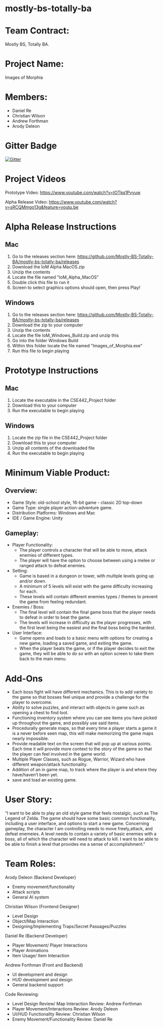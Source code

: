 # mostly-bs-totally-ba

Team Contract: 
=========
Mostly BS, Totally BA.

Project Name: 
=========
Images of Morphia

Members: 
========
* Daniel Re
* Christian Wilson
* Andrew Forthman
* Arody Deleon

Gitter Badge
==============
[![Gitter](https://badges.gitter.im/Join%20Chat.svg)](https://gitter.im/MostlyBSTotallyBA/Project_Discussion?utm_source=badge&utm_medium=badge&utm_campaign=pr-badge&utm_content=badge)


Project Videos
===========
Prototype Video:
https://www.youtube.com/watch?v=tOTkq1Pvyuw

Alpha Release Video:
https://www.youtube.com/watch?v=sRCQMmgo13g&feature=youtu.be

Alpha Release Instructions
=========================
Mac
------
1) Go to the releases section here: https://github.com/Mostly-BS-Totally-BA/mostly-bs-totally-ba/releases
2) Download the IoM Alpha MacOS.zip
3) Unzip the contents
4) Locate the file named "IoM_Alpha_MacOS"
5) Double click this file to run it
6) Screen to select graphics options should open, then press Play!

Windows
------------
1) Go to the releases section here: https://github.com/Mostly-BS-Totally-BA/mostly-bs-totally-ba/releases
2) Download the zip to your computer
3) Unzip the contents
4) Locate the file IoM_Windows_Build.zip and unzip this
5) Go into the folder Windows Build
6) Within this folder locate the file named "Images_of_Morphia.exe"
7) Run this file to begin playing

Prototype Instructions
=========================
Mac
------
1) Locate the executable in the CSE442_Project folder
2) Download this to your computer
3) Run the executable to begin playing

Windows
------------
1) Locate the zip file in the CSE442_Project folder
2) Download this to your computer
3) Unzip all contents of the downloaded file
4) Run the executable to begin playing


Minimum Viable Product:
=========================
Overview:
-------------------------
* Game Style: old-school style, 16-bit game - classic 2D top-down 
* Game Type: single player action-adventure game. 
* Distribution Platforms:  Windows and Mac
* IDE / Game Engine: Unity

Gameplay:
-------------------------
* Player Functionality:
	* The player controls a character that will be able to move, attack enemies of different types.
	* The player will have the option to choose between using a melee or ranged attack to defeat enemies.
* Setting:
	* Game is based in a dungeon or tower, with multiple levels going up and/or down.
	* A minimum of 5 levels will exist with the game difficulty increasing for each.
	* These levels will contain different enemies types / themes to prevent the game from feeling redundant. 
* Enemies / Boss:
	* The final level will contain the final game boss that the player needs to defeat in order to beat the game. 
	* The levels will increase in difficulty as the player progresses, with the first level being the easiest and the final boss being the hardest. 
* User Interface:
	* Game opens and loads to a basic menu with options for creating a new game,  loading a saved game, and exiting the game.
	* When the player beats the game, or if the player decides to exit the game, they will be able to do so with an option screen to take them back to the main menu.





Add-Ons
=========
* Each boss fight will have different mechanics. This is to add variety to the game so that bosses feel unique and provide a challenge for the player to overcome.
* Ability to solve puzzles, and interact with objects in game such as opening a chest to find loot.
* Functioning inventory system where you can see items you have picked up throughout the game, and possibly use said items.
* Procedurally generate maps, so that every time a player starts a game it is a never before seen map, this will make memorizing the game maps nearly impossible.
* Provide readable text on the screen that will pop up at various points. Each time it will provide more context to the story of the game so that the player can feel involved in the game world.
* Multiple Player Classes, such as Rogue, Warrior, Wizard who have different weapon/attack functionality.
* Addition of an in game map, to track where the player is and where they have/haven’t been yet.
* save and load an existing game.


User Story:
============
“I want to be able to play an old style game that feels nostalgic, such as The Legend of Zelda. The game should have some basic common functionality, including a user interface, and options to start a new game. Concerning gameplay, the character I am controlling needs to move freely,attack, and defeat enemeies. A level needs to contain a variety of basic enemies with a boss, all of which the character will need to attack to kill. I want to be able to be able to finish a level that provides me a sense of accomplishment."   




Team Roles:
==============
Arody Deleon (Backend Developer)
* Enemy movement/functionality
* Attack scripts
* General AI system


Christian Wilson (Frontend Designer)
* Level Design
* Object/Map Interaction
* Designing/Implementing Traps/Secret Passages/Puzzles

Daniel Re (Backend Developer)
* Player Movement/ Player Interactions
* Player Animations
* Item Usage/ Item Interaction


Andrew Forthman (Front and Backend)
* UI development and design
* HUD development and design
* General backend support


Code Reviewing:
* Level Design Review/ Map Interaction Review: Andrew Forthman
* Player Movement/Interactions Review: Arody Deleon
* UI/HUD Functionality Review: Christian Wilson
* Enemy Movement/Functionality Review: Daniel Re

